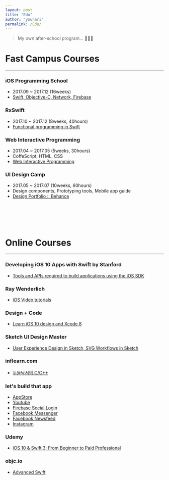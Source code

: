 ```yaml
---
layout: post
title: "Edu"
author: "younari"
permalink: /Edu/
---
```


> My own after-school program... 👩🏻‍🎓


# Fast Campus Courses

<hr>

### **iOS Programming School**
- 2017.09 ~ 2017.12 (16weeks)
- [Swift, Objective-C, Network, Firebase](http://school.fastcampus.co.kr/dev_ids)

### **RxSwift**
- 2017.10 ~ 2017.12 (8weeks, 40hours)
- [Functional programming in Swift](http://www.fastcampus.co.kr/dev_camp_rxswift/)

### **Web Interactive Programming**
- 2017.04 ~ 2017.05 (5weeks, 30hours)
- CoffeScript, HTML, CSS 
- [Web Interactive Programming](http://www.fastcampus.co.kr/dgn_camp_webinteractive/)

### **UI Design Camp**
- 2017.05 ~ 2017.07 (10weeks, 60hours)
- Design components, Prototyping tools, Mobile app guide
- [Design Portfolio :: Behance](https://www.behance.net/gallery/54607233/Organize-your-subscriptions-with-Cash-bot)

<br>
<br>
<br>
<br>



# Online Courses

<hr>

### **Developing iOS 10 Apps with Swift by Stanford**
- [Tools and APIs required to build applications using the iOS SDK](https://itunes.apple.com/us/course/developing-ios-10-apps-with-swift/id1198467120)

### **Ray Wenderlich**
- [iOS Video tutorials](https://www.raywenderlich.com/category/ios)

### **Design + Code**
- [Learn iOS 10 design and Xcode 8](https://designcode.io/)

### **Sketch UI Design Master**
- [User Experience Design in Sketch, SVG Workflows in Sketch](http://courses.sketchmaster.com/)

### **inflearn.com**
- [두들낙서의 C/C++](https://www.inflearn.com/course/c%EC%96%B8%EC%96%B4-%EB%91%90%EB%93%A4%EB%82%99%EC%84%9C/)

### **let's build that app**
- [AppStore](https://www.letsbuildthatapp.com/course/AppStore)
- [Youtube](https://www.letsbuildthatapp.com/course/YouTube)
- [Firebase Social Login](https://www.letsbuildthatapp.com/course/Firebase-Social-Login)
- [Facebook Messenger](https://www.letsbuildthatapp.com/course/Facebook-Chat-Messenger)
- [Facebook Newsfeed](https://www.letsbuildthatapp.com/course/Facebook-News-Feed)
- [Instagram](https://www.letsbuildthatapp.com/course/Instagram-Firebase)

### **Udemy**
- [iOS 10 & Swift 3: From Beginner to Paid Professional](https://www.udemy.com/devslopes-ios10/)

### **objc.io**
- [Advanced Swift](https://www.objc.io/books/)

